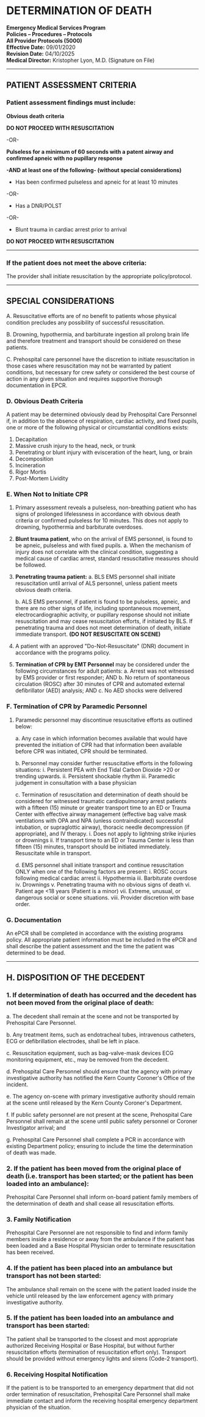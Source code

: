 # DETERMINATION OF DEATH

**Emergency Medical Services Program**  
**Policies – Procedures – Protocols**  
**All Provider Protocols (5000)**  
**Effective Date:** 09/01/2020  
**Revision Date:** 04/10/2025  
**Medical Director:** Kristopher Lyon, M.D. (Signature on File)

---

## PATIENT ASSESSMENT CRITERIA

### Patient assessment findings must include:

**Obvious death criteria**

**DO NOT PROCEED WITH RESUSCITATION**

-OR-

**Pulseless for a minimum of 60 seconds with a patent airway and confirmed apneic with no pupillary response**

**-AND at least one of the following- (without special considerations)**

- Has been confirmed pulseless and apneic for at least 10 minutes

-OR-

- Has a DNR/POLST

-OR-

- Blunt trauma in cardiac arrest prior to arrival

**DO NOT PROCEED WITH RESUSCITATION**

---

### If the patient does not meet the above criteria:

The provider shall initiate resuscitation by the appropriate policy/protocol.

---

## SPECIAL CONSIDERATIONS

A. Resuscitative efforts are of no benefit to patients whose physical condition precludes any possibility of successful resuscitation.

B. Drowning, hypothermia, and barbiturate ingestion all prolong brain life and therefore treatment and transport should be considered on these patients.

C. Prehospital care personnel have the discretion to initiate resuscitation in those cases where resuscitation may not be warranted by patient conditions, but necessary for crew safety or considered the best course of action in any given situation and requires supportive thorough documentation in EPCR.

### D. Obvious Death Criteria

A patient may be determined obviously dead by Prehospital Care Personnel if, in addition to the absence of respiration, cardiac activity, and fixed pupils, one or more of the following physical or circumstantial conditions exists:

1. Decapitation
2. Massive crush injury to the head, neck, or trunk
3. Penetrating or blunt injury with evisceration of the heart, lung, or brain
4. Decomposition
5. Incineration
6. Rigor Mortis
7. Post-Mortem Lividity

### E. When Not to Initiate CPR

1. Primary assessment reveals a pulseless, non-breathing patient who has signs of prolonged lifelessness in accordance with obvious death criteria or confirmed pulseless for 10 minutes. This does not apply to drowning, hypothermia and barbiturate overdoses.

2. **Blunt trauma patient**, who on the arrival of EMS personnel, is found to be apneic, pulseless and with fixed pupils.
   a. When the mechanism of injury does not correlate with the clinical condition, suggesting a medical cause of cardiac arrest, standard resuscitative measures should be followed.

3. **Penetrating trauma patient:**
   a. BLS EMS personnel shall initiate resuscitation until arrival of ALS personnel, unless patient meets obvious death criteria.
   
   b. ALS EMS personnel, if patient is found to be pulseless, apneic, and there are no other signs of life, including spontaneous movement, electrocardiographic activity, or pupillary response should not initiate resuscitation and may cease resuscitation efforts, if initiated by BLS. If penetrating trauma and does not meet determination of death, initiate immediate transport. **(DO NOT RESUSCITATE ON SCENE)**

4. A patient with an approved "Do-Not-Resuscitate" (DNR) document in accordance with the programs policy.

5. **Termination of CPR by EMT Personnel** may be considered under the following circumstances for adult patients:
   a. Arrest was not witnessed by EMS provider or first responder; AND
   b. No return of spontaneous circulation (ROSC) after 30 minutes of CPR and automated external defibrillator (AED) analysis; AND
   c. No AED shocks were delivered

### F. Termination of CPR by Paramedic Personnel

1. Paramedic personnel may discontinue resuscitative efforts as outlined below:

   a. Any case in which information becomes available that would have prevented the initiation of CPR had that information been available before CPR was initiated, CPR should be terminated.
   
   b. Personnel may consider further resuscitative efforts in the following situations:
      i. Persistent PEA with End Tidal Carbon Dioxide >20 or trending upwards.
      ii. Persistent shockable rhythm
      iii. Paramedic judgement in consultation with a base physician
   
   c. Termination of resuscitation and determination of death should be considered for witnessed traumatic cardiopulmonary arrest patients with a fifteen (15) minute or greater transport time to an ED or Trauma Center with effective airway management (effective bag valve mask ventilations with OPA and NPA (unless contraindicated) successful intubation, or supraglottic airway), thoracic needle decompression (if appropriate), and IV therapy.
      i. Does not apply to lightning strike injuries or drownings
      ii. If transport time to an ED or Trauma Center is less than fifteen (15) minutes, transport should be initiated immediately. Resuscitate while in transport.
   
   d. EMS personnel shall initiate transport and continue resuscitation ONLY when one of the following factors are present:
      i. ROSC occurs following medical cardiac arrest
      ii. Hypothermia
      iii. Barbiturate overdose
      iv. Drownings
      v. Penetrating trauma with no obvious signs of death
      vi. Patient age <18 years (Patient is a minor)
      vii. Extreme, unusual, or dangerous social or scene situations.
      viii. Provider discretion with base order.

### G. Documentation

An ePCR shall be completed in accordance with the existing programs policy. All appropriate patient information must be included in the ePCR and shall describe the patient assessment and the time the patient was determined to be dead.

---

## H. DISPOSITION OF THE DECEDENT

### 1. If determination of death has occurred and the decedent has not been moved from the original place of death:

a. The decedent shall remain at the scene and not be transported by Prehospital Care Personnel.

b. Any treatment items, such as endotracheal tubes, intravenous catheters, ECG or defibrillation electrodes, shall be left in place.

c. Resuscitation equipment, such as bag-valve-mask devices ECG monitoring equipment, etc., may be removed from the decedent.

d. Prehospital Care Personnel should ensure that the agency with primary investigative authority has notified the Kern County Coroner's Office of the incident.

e. The agency on-scene with primary investigative authority should remain at the scene until released by the Kern County Coroner's Department.

f. If public safety personnel are not present at the scene, Prehospital Care Personnel shall remain at the scene until public safety personnel or Coroner Investigator arrival; and

g. Prehospital Care Personnel shall complete a PCR in accordance with existing Department policy; ensuring to include the time the determination of death was made.

### 2. If the patient has been moved from the original place of death (i.e. transport has been started; or the patient has been loaded into an ambulance):

Prehospital Care Personnel shall inform on-board patient family members of the determination of death and shall cease all resuscitation efforts.

### 3. Family Notification

Prehospital Care Personnel are not responsible to find and inform family members inside a residence or away from the ambulance if the patient has been loaded and a Base Hospital Physician order to terminate resuscitation has been received.

### 4. If the patient has been placed into an ambulance but transport has not been started:

The ambulance shall remain on the scene with the patient loaded inside the vehicle until released by the law enforcement agency with primary investigative authority.

### 5. If the patient has been loaded into an ambulance and transport has been started:

The patient shall be transported to the closest and most appropriate authorized Receiving Hospital or Base Hospital, but without further resuscitation efforts (termination of resuscitation effort only). Transport should be provided without emergency lights and sirens (Code-2 transport).

### 6. Receiving Hospital Notification

If the patient is to be transported to an emergency department that did not order termination of resuscitation, Prehospital Care Personnel shall make immediate contact and inform the receiving hospital emergency department physician of the situation.



